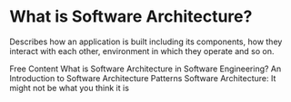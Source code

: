 # What is Software Architecture?

Describes how an application is built including its components, how they interact with each other, environment in which they operate and so on.

<ResourceGroupTitle>Free Content</ResourceGroupTitle>
<BadgeLink colorScheme='yellow' badgeText='Read' href='https://webcache.googleusercontent.com/search?q=cache:ya4xvYaEckQJ:https://www.future-processing.com/blog/what-is-software-architecture-in-software-engineering/&cd=1&hl=es-419&ct=clnk&gl=ar'>What is Software Architecture in Software Engineering?</BadgeLink>
<BadgeLink colorScheme='yellow' badgeText='Read' href='https://www.freecodecamp.org/news/an-introduction-to-software-architecture-patterns/'>An Introduction to Software Architecture Patterns</BadgeLink>
<BadgeLink colorScheme='yellow' badgeText='Read' href='https://www.infoq.com/articles/what-software-architecture/'>Software Architecture: It might not be what you think it is</BadgeLink>
